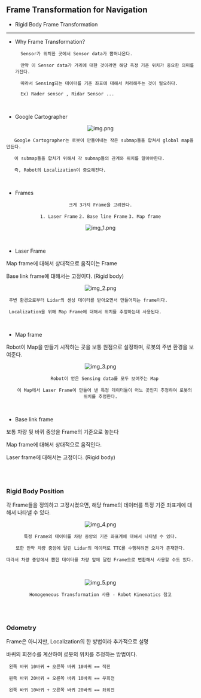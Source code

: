 ## Frame Transformation for Navigation 

- Rigid Body Frame Transformation
---

- Why Frame Transformation?

        Sensor가 위치한 곳에서 Sensor data가 뽑혀나온다. 

        만약 이 Sensor data가 거리에 대한 것이라면 해당 측정 기준 위치가 중요한 의미를 가진다.

        따라서 Sensing되는 데이터를 기준 좌표에 대해서 처리해주는 것이 필요하다.

        Ex) Rader sensor , Ridar Sensor ...

<br>

- Google Cartographer

<div align="center">

![img.png](img.png)

</div>

       Google Cartographer는 로봇이 만들어내는 작은 submap들을 합쳐서 global map을 만든다.
    
       이 submap들을 합치기 위해서 각 submap들의 관계와 위치를 알아야한다.
    
       즉, Robot의 Localization이 중요해진다.

<br>

- Frames

<div align="center">

`크게 3가지 Frame을 고려한다.`

`1. Laser Frame` `2. Base line Frame` `3. Map frame`

![img_1.png](img_1.png)

</div>

<br>

- Laser Frame

Map frame에 대해서 상대적으로 움직이는 Frame

Base link frame에 대해서는 고정이다. (Rigid body)

<div align="center">

![img_2.png](img_2.png)

</div>

     주변 환경으로부터 Lidar의 센싱 데이터를 받아오면서 만들어지는 frame이다.
  
     Localization을 위해 Map Frame에 대해서 위치를 추정하는데 사용된다.  

<br>

- Map frame

Robot이 Map을 만들기 시작하는 곳을 보통 원점으로 설정하며, 로봇의 주변 환경을 보여준다. 

<div align="center">

![img_3.png](img_3.png)

       Robot이 얻은 Sensing data를 모두 보여주는 Map
  
       이 Map에서 Laser Frame이 만들어 낸 특정 데이터들이 어느 곳인지 추정하여 로봇의 위치를 추정한다.

</div> 

<br>

- Base link frame

보통 차량 뒷 바퀴 중앙을 Frame의 기준으로 놓는다

Map frame에 대해서 상대적으로 움직인다.

Laser frame에 대해서는 고정이다. (Rigid body)

<br>

<br>

### Rigid Body Position 

각 Frame들을 정의하고 고정시켰으면, 해당 frame의 데이터를 특정 기준 좌표계에 대해서 나타낼 수 있다.


<div align="center">

![img_4.png](img_4.png)

    특정 Frame의 데이터를 차량 중앙의 기준 좌표계에 대해서 나타낼 수 있다.

    또한 만약 차량 중앙에 달린 Lidar의 데이터로 TTC를 수행하려면 오차가 존재한다.

    따라서 차량 중앙에서 뽑힌 데이터를 차량 앞에 달린 Frame으로 변환해서 사용할 수도 있다. 

<br>

![img_5.png](img_5.png)

    Homogeneous Transformation 사용 - Robot Kinematics 참고

</div>

<br>

<br>

### Odometry

Frame은 아니지만, Localization의 한 방법이라 추가적으로 설명

바퀴의 회전수를 계산하여 로봇의 위치를 추정하는 방법이다.

     왼쪽 바퀴 10바퀴 + 오른쪽 바퀴 10바퀴 == 직진

     왼쪽 바퀴 20바퀴 + 오른쪽 바퀴 10바퀴 == 우회전
  
     왼쪽 바퀴 10바퀴 + 오른쪽 바퀴 20바퀴 == 좌회전



